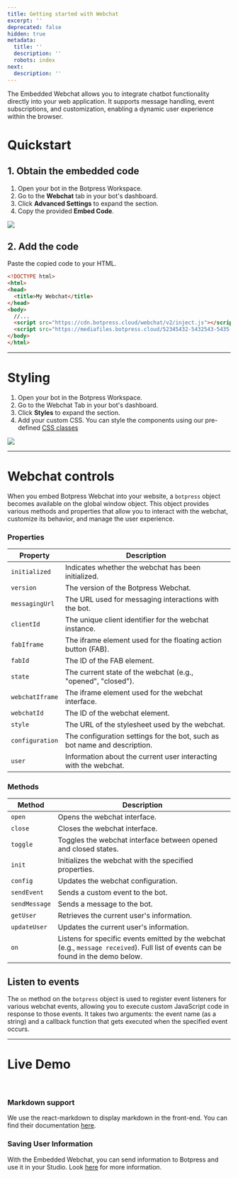 ```yaml
---
title: Getting started with Webchat
excerpt: ''
deprecated: false
hidden: true
metadata:
  title: ''
  description: ''
  robots: index
next:
  description: ''
---
```

The Embedded Webchat allows you to integrate chatbot functionality directly into your web application. It supports message handling, event subscriptions, and customization, enabling a dynamic user experience within the browser.

# Quickstart

## 1. Obtain the embedded code

1. Open your bot in the Botpress Workspace.
2. Go to the **Webchat** tab in your bot's dashboard.
3. Click **Advanced Settings** to expand the section.
4. Copy the provided **Embed Code**.

<Image align="center" src="https://files.readme.io/a1f223e-Screenshot_2024-08-16_at_3.08.38_PM.png" />

## 2. Add the code

Paste the copied code to your HTML.

```html index.html
<!DOCTYPE html>
<html>
<head>
  <title>My Webchat</title>
</head>
<body>
  //...
  <script src="https://cdn.botpress.cloud/webchat/v2/inject.js"></script>
  <script src="https://mediafiles.botpress.cloud/52345432-5432543-5435-435545434/webchat/v2/config.js"></script>
</body>
</html>

```

***

# Styling

1. Open your bot in the Botpress Workspace.
2. Go to the Webchat Tab in your bot's dashboard.
3. Click **Styles** to expand the section.
4. Add your custom CSS. You can style the components using our pre-defined [CSS classes](https://botpress.com/docs/custom-css-reference)

<Image align="center" src="https://files.readme.io/673eb94-style.png" />

***

# Webchat controls

When you embed Botpress Webchat into your website, a `botpress` object becomes available on the global window object. This object provides various methods and properties that allow you to interact with the webchat, customize its behavior, and manage the user experience. 

### Properties

| Property        | Description                                                               |
| --------------- | ------------------------------------------------------------------------- |
| `initialized`   | Indicates whether the webchat has been initialized.                       |
| `version`       | The version of the Botpress Webchat.                                      |
| `messagingUrl`  | The URL used for messaging interactions with the bot.                     |
| `clientId`      | The unique client identifier for the webchat instance.                    |
| `fabIframe`     | The iframe element used for the floating action button (FAB).             |
| `fabId`         | The ID of the FAB element.                                                |
| `state`         | The current state of the webchat (e.g., "opened", "closed").              |
| `webchatIframe` | The iframe element used for the webchat interface.                        |
| `webchatId`     | The ID of the webchat element.                                            |
| `style`         | The URL of the stylesheet used by the webchat.                            |
| `configuration` | The configuration settings for the bot, such as bot name and description. |
| `user`          | Information about the current user interacting with the webchat.          |

### Methods

| Method        | Description                                                                                                                        |
| ------------- | ---------------------------------------------------------------------------------------------------------------------------------- |
| `open`        | Opens the webchat interface.                                                                                                       |
| `close`       | Closes the webchat interface.                                                                                                      |
| `toggle`      | Toggles the webchat interface between opened and closed states.                                                                    |
| `init`        | Initializes the webchat with the specified properties.                                                                             |
| `config`      | Updates the webchat configuration.                                                                                                 |
| `sendEvent`   | Sends a custom event to the bot.                                                                                                   |
| `sendMessage` | Sends a message to the bot.                                                                                                        |
| `getUser`     | Retrieves the current user's information.                                                                                          |
| `updateUser`  | Updates the current user's information.                                                                                            |
| `on`          | Listens for specific events emitted by the webchat (e.g., `message received`). Full list of events can be found in the demo below. |

## Listen to events

The `on` method on the `botpress` object is used to register event listeners for various webchat events, allowing you to execute custom JavaScript code in response to those events. It takes two arguments: the event name (as a string) and a callback function that gets executed when the specified event occurs.

<Embed url="https://stackblitz.com/github/botpress/documentation-examples/tree/master/examples/webchat-embed-event?embed=1&hideNavigation=1&view=both&file=index.html" title="iframe" provider="stackblitz.com" href="https://stackblitz.com/github/botpress/documentation-examples/tree/master/examples/webchat-embed-event?embed=1&hideNavigation=1&view=both&file=index.html" typeOfEmbed="iframe" height="500px" width="100%" iframe="true" />

***

# Live Demo

<Embed url="https://stackblitz.com/github/botpress/documentation-examples/tree/master/examples/webchat-embed-controls?embed=1&hideNavigation=1&view=both&file=index.html&ajs_aid=%24device%3A190bbf803c1598-009fa1707e1dbe8-42272e3d-384000-190bbf803c1598" title="iframe" provider="stackblitz.com" href="https://stackblitz.com/github/botpress/documentation-examples/tree/master/examples/webchat-embed-controls?embed=1&hideNavigation=1&view=both&file=index.html&ajs_aid=%24device%3A190bbf803c1598-009fa1707e1dbe8-42272e3d-384000-190bbf803c1598" typeOfEmbed="iframe" height="500px" width="100%" iframe="true" />

<br />

### Markdown support

We use the react-markdown to display markdown in the front-end. You can find their documentation [here](https://github.com/remarkjs/react-markdown).

### Saving User Information

With the Embedded Webchat, you can send information to Botpress and use it in your Studio. Look [here](/docs/user-data) for more information.
